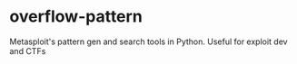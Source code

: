 # overflow-pattern
Metasploit's pattern gen and search tools in Python.
Useful for exploit dev and CTFs
